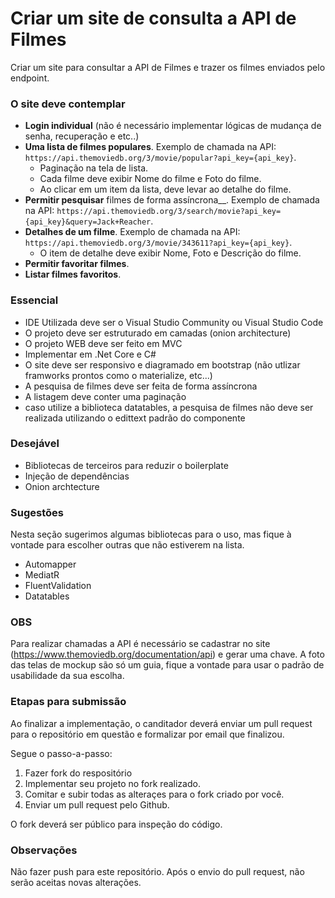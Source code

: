 # Criar um site de consulta a API de Filmes #

Criar um site para consultar a API de Filmes e trazer os filmes enviados pelo endpoint.

### **O site deve contemplar** ###

- __Login individual__ (não é necessário implementar lógicas de mudança de senha, recuperação e etc..)
- __Uma lista de filmes populares__. Exemplo de chamada na API: `https://api.themoviedb.org/3/movie/popular?api_key={api_key}`.
    * Paginação na tela de lista.
    * Cada filme deve exibir Nome do filme e Foto do filme.
    * Ao clicar em um item da lista, deve levar ao detalhe do filme.
- __Permitir pesquisar__ filmes de forma assíncrona__. Exemplo de chamada na API: `https://api.themoviedb.org/3/search/movie?api_key={api_key}&query=Jack+Reacher`.
- __Detalhes de um filme__. Exemplo de chamada na API: `https://api.themoviedb.org/3/movie/343611?api_key={api_key}`.
    * O item de detalhe deve exibir Nome, Foto e Descrição do filme.
- __Permitir favoritar filmes__.
- __Listar filmes favoritos__.

### **Essencial** ##
* IDE Utilizada deve ser o Visual Studio Community ou Visual Studio Code
* O projeto deve ser estruturado em camadas (onion architecture)
* O projeto WEB deve ser feito em MVC
* Implementar em .Net Core e C#
* O site deve ser responsivo e diagramado em bootstrap (não utlizar framworks prontos como o materialize, etc...)
* A pesquisa de filmes deve ser feita de forma assíncrona
* A listagem deve conter uma paginação
* caso utilize a biblioteca datatables, a pesquisa de filmes não deve ser realizada utilizando o edittext padrão do componente

### **Desejável** ###

* Bibliotecas de terceiros para reduzir o boilerplate
* Injeção de dependências
* Onion archtecture

### **Sugestões** ###

Nesta seção sugerimos algumas bibliotecas para o uso, mas fique à vontade para escolher outras que não estiverem na lista.

* Automapper
* MediatR
* FluentValidation
* Datatables

### **OBS** ###

Para realizar chamadas a API é necessário se cadastrar no site (https://www.themoviedb.org/documentation/api) e gerar uma chave.
A foto das telas de mockup são só um guia, fique a vontade para usar o padrão de usabilidade da sua escolha.

### **Etapas para submissão** ###

Ao finalizar a implementação, o canditador deverá enviar um pull request para o repositório em questão e formalizar por email que finalizou.

Segue o passo-a-passo:

1. Fazer fork do respositório
2. Implementar seu projeto no fork realizado.
3. Comitar e subir todas as alteraçes para o fork criado por você.
4. Enviar um pull request pelo Github.

O fork deverá ser público para inspeção do código.

### **Observações** ###

Não fazer push para este repositório.
Após o envio do pull request, não serão aceitas novas alterações.
